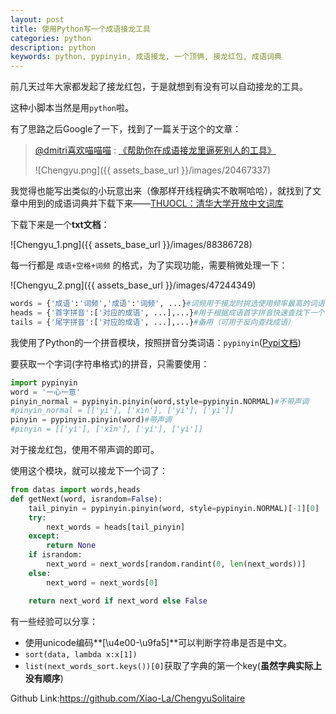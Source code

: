 ```yaml
---
layout: post
title: 使用Python写一个成语接龙工具
categories: python
description: python
keywords: python, pypinyin, 成语接龙, 一个顶俩, 接龙红包, 成语词典
---
```



前几天过年大家都发起了接龙红包，于是就想到有没有可以自动接龙的工具。

这种小脚本当然是用`python`啦。

有了思路之后Google了一下，找到了一篇关于这个的文章：

> [@dmitri喜欢喵喵喵](https://www.zhihu.com/people/laoqiu-57) : [《帮助你在成语接龙里逼死别人的工具》](https://zhuanlan.zhihu.com/p/78416952)
>
> ![Chengyu.png]({{ assets_base_url }}/images/20467337)

我觉得也能写出类似的小玩意出来（像那样开线程确实不敢啊哈哈），就找到了文章中用到的成语词典并下载下来——[THUOCL：清华大学开放中文词库](http://thuocl.thunlp.org/) 

[THUOCL（THU Open Chinese Lexicon）是由清华大学自然语言处理与社会人文计算实验室整理推出的一套高质量的中文词库。]: http://thuocl.thunlp.org/
[THUOCL面向国内外大学、研究所、企业、机构以及个人免费开放，可用于研究与商业。]: http://thuocl.thunlp.org/

下载下来是一个**txt文档**：

![Chengyu_1.png]({{ assets_base_url }}/images/88386728)

每一行都是 `成语+空格+词频` 的格式，为了实现功能，需要稍微处理一下：

![Chengyu_2.png]({{ assets_base_url }}/images/47244349)

```python
words = {'成语':'词频','成语':'词频', ...}#词频用于接龙时挑选使用频率最高的词语
heads = {'首字拼音':['对应的成语', ...],...}#用于根据成语首字拼音快速查找下一个词
tails = {'尾字拼音':['对应的成语', ...],...}#备用（可用于反向查找成语）
```

我使用了Python的一个拼音模块，按照拼音分类词语：`pypinyin`([Pypi文档](https://pypi.org/project/pypinyin/))

要获取一个字词(字符串格式)的拼音，只需要使用：

```python
import pypinyin
word = '一心一意'
pinyin_normal = pypinyin.pinyin(word,style=pypinyin.NORMAL)#不带声调
#pinyin_normal = [['yi'], ['xin'], ['yi'], ['yi']]
pinyin = pypinyin.pinyin(word)#带声调
#pinyin = [['yì'], ['xīn'], ['yí'], ['yì']]
```

对于接龙红包，使用不带声调的即可。

使用这个模块，就可以接龙下一个词了：

```python
from datas import words,heads
def getNext(word, israndom=False):
    tail_pinyin = pypinyin.pinyin(word, style=pypinyin.NORMAL)[-1][0]
    try:
        next_words = heads[tail_pinyin]
    except:
        return None
    if israndom:
        next_word = next_words[random.randint(0, len(next_words))]
    else:
        next_word = next_words[0]

    return next_word if next_word else False
```


有一些经验可以分享：

- 使用unicode编码**[\u4e00-\u9fa5]**可以判断字符串是否是中文。
- `sort(data, lambda x:x[1])`
- `list(next_words_sort.keys())[0]`获取了字典的第一个key(**虽然字典实际上没有顺序**)

<!--代码已重构：2020-8-14-->
Github Link:https://github.com/Xiao-La/ChengyuSolitaire
